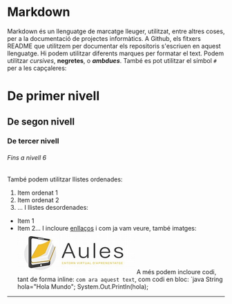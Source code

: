 # **Markdown**

Markdown és un llenguatge de marcatge lleuger, utilitzat, entre altres coses, per a la
documentació de projectes informàtics.
A Github, els fitxers README que utilitzem per documentar els repositoris s'escriuen en
aquest llenguatge.
Hi podem utilitzar diferents marques per formatar el text. Podem utilitzar *cursives*,
**negretes**, o ***ambdues***. També es pot utilitzar el símbol `#` per a les capçaleres:
# De primer nivell
## De segon nivell
### De tercer nivell
###### Fins a nivell 6
També podem utilitzar llistes ordenades:
1. Item ordenat 1
2. Item ordenat 2
3. ...
I llistes desordenades:
* Item 1
* Item 2...
I incloure [enllaços](https://github.com/mapp-edu/elmeuPrimerRepo/) i com ja vam veure,
també imatges:
![Logotip del curs d'Aules](Imagenes/th.jpeg)
A més podem incloure codi, tant de forma inline: `com ara aquest text`, com codi en bloc:
`java
String hola="Hola Mundo";
System.Out.Println(hola);
---